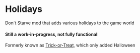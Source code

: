 Holidays
========

Don't Starve mod that adds various holidays to the game world

#### Still a work-in-progress, not fully functional

Formerly known as [Trick-or-Treat](http://forums.kleientertainment.com/files/file/335-trick-or-treat/), which only added Halloween
